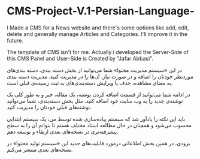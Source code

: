 # CMS-Project-V.1-Persian-Language-
I Made a CMS for a News website and there's some options like add, edit, delete and generally manage Articles and Categories. I'll improve it in the future.

The template of CMS isn't for me. Actually i developed the Server-Side of this CMS Panel and User-Side is Created by "Jafar Abbasi".

در این «سیستم مدیریت محتوا» شما می‌توانید از بخش دسته بندی، دسته بندی‌های موردنظر خودتان را اضافه و در صورت نیاز، آن‌ها را در مدیریت کنید. مدیریت دسته بندی به معنای مشاهده، حذف یا ویرایش دسته‌بندی‌های به ثبت رسیده‌ی قبلی است.

در ادامه شما می‌توانید از قسمت اضافه کردن نوشته، یک مقاله، خبر و به طور کلی یک نوشته‌ی جدید را به وب سایت خود اضافه کنید. مثل بخش دسته‌بندی، شما می‌توانید نوشته‌های قبلی خودتان را مدیریت کنید. 

باید این نکته را یادآور شد که سیستم پیاده‌سازی شده توسط من، یک سیستم ابتدایی محسوب می‌شود و همچنان در حال مطالعه اسناد مختلف هستم تا بتوانم آن را به سطح پیشرفته‌تری در نسخه‌های بعدی ارتقاء و توسعه دهم.


بزودی، در همین بخش اطلاعاتی درمورد قابلیت‌های جدید این «سیستم تولید محتوا» در نسخه‌های بعدی منتشر می‌کنم.
